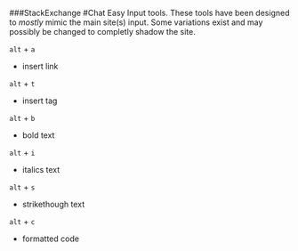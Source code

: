 ###StackExchange
#Chat Easy Input tools.
These tools have been designed to *mostly* mimic the main site(s) input. Some variations exist and may possibly be changed to completly shadow the site. 

`alt` + `a`

* insert link

`alt` + `t`

* insert tag

`alt` + `b`

* bold text

`alt` + `i`

* italics text

`alt` + `s`

* strikethough text

`alt` + `c`

* formatted code

